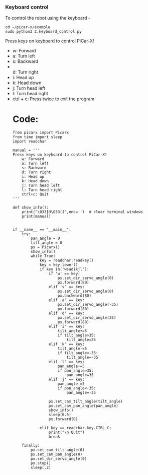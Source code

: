 ### Keyboard control
To control the robot using the keyboard - 

````
cd ~/picar-x/example
sudo python3 2.keyboard_control.py
````

Press keys on keyboard to control PiCar-X!
<ul>
<li>
w: Forward
</li>
<li>
a: Turn left
</li>
<li>
s: Backward
<li>
</li>
d: Turn right
</li>
<li>
i: Head up
</li>
<li>
k: Head down
</li>
<li>
j: Turn head left
</li>
<li>
l: Turn head right
</li>
<li>
ctrl + c: Press twice to exit the program
</li>


# Code:

````
from picarx import Picarx
from time import sleep
import readchar

manual = '''
Press keys on keyboard to control PiCar-X!
    w: Forward
    a: Turn left
    s: Backward
    d: Turn right
    i: Head up
    k: Head down
    j: Turn head left
    l: Turn head right
    ctrl+c: Quit
'''

def show_info():
    print("\033[H\033[J",end='')  # clear terminal windows
    print(manual)


if __name__ == "__main__":
    try:
        pan_angle = 0
        tilt_angle = 0
        px = Picarx()
        show_info()
        while True:
            key = readchar.readkey()
            key = key.lower()
            if key in('wsadikjl'):
                if 'w' == key:
                    px.set_dir_servo_angle(0)
                    px.forward(80)
                elif 's' == key:
                    px.set_dir_servo_angle(0)
                    px.backward(80)
                elif 'a' == key:
                    px.set_dir_servo_angle(-35)
                    px.forward(80)
                elif 'd' == key:
                    px.set_dir_servo_angle(35)
                    px.forward(80)
                elif 'i' == key:
                    tilt_angle+=5
                    if tilt_angle>35:
                        tilt_angle=35
                elif 'k' == key:
                    tilt_angle-=5
                    if tilt_angle<-35:
                        tilt_angle=-35
                elif 'l' == key:
                    pan_angle+=5
                    if pan_angle>35:
                        pan_angle=35
                elif 'j' == key:
                    pan_angle-=5
                    if pan_angle<-35:
                        pan_angle=-35

                px.set_cam_tilt_angle(tilt_angle)
                px.set_cam_pan_angle(pan_angle)
                show_info()
                sleep(0.5)
                px.forward(0)

            elif key == readchar.key.CTRL_C:
                print("\n Quit")
                break

    finally:
        px.set_cam_tilt_angle(0)
        px.set_cam_pan_angle(0)
        px.set_dir_servo_angle(0)
        px.stop()
        sleep(.2)
````
